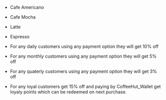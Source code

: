 - Cafe Americano
- Cafe Mocha
- Latte
- Espresso

- For any daily customers using any payment option they will get 10% off 
- For any monthly customers using any payment option they will get 5% off 
- For any quaterly customers using any payment option they will get 3% off 
- For any loyal customers get 15% off and paying by CoffeeHut_Wallet get loyaly points which can be redeemed on next purchase.
